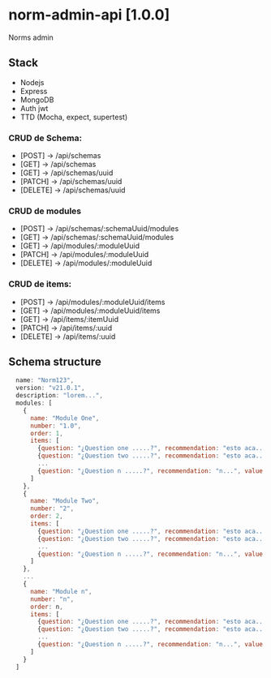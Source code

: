 # norm-admin-api [1.0.0]
Norms admin

## Stack
* Nodejs
* Express
* MongoDB
* Auth jwt
* TTD (Mocha, expect, supertest)

### CRUD de Schema:
  * [POST] -> /api/schemas
  * [GET] -> /api/schemas
  * [GET] -> /api/schemas/uuid
  * [PATCH] -> /api/schemas/uuid
  * [DELETE] -> /api/schemas/uuid
### CRUD de modules
  * [POST] -> /api/schemas/:schemaUuid/modules
  * [GET] -> /api/schemas/:schemaUuid/modules
  * [GET] -> /api/modules/:moduleUuid
  * [PATCH] -> /api/modules/:moduleUuid
  * [DELETE] -> /api/modules/:moduleUuid
### CRUD de items:
  * [POST] -> /api/modules/:moduleUuid/items
  * [GET] -> /api/modules/:moduleUuid/items
  * [GET] -> /api/items/:itemUuid
  * [PATCH] -> /api/items/:uuid
  * [DELETE] -> /api/items/:uuid

## Schema structure

```javascript
  name: "Norm123",
  version: "v21.0.1",
  description: "lorem...",
  modules: [
    {
      name: "Module One",
      number: "1.0",
      order: 1,
      items: [
        {question: "¿Question one .....?", recommendation: "esto aca....", value: 10, number: '0.12.0', order: 1},
        {question: "¿Question two .....?", recommendation: "esto aca....", value: 10, number: '0.13.0', order: 2},
        ...
        {question: "¿Question n .....?", recommendation: "n...", value: 10, number: 'n', order: n}
      ]
    },
    {
      name: "Module Two",
      number: "2",
      order: 2,
      items: [
        {question: "¿Question one .....?", recommendation: "esto aca....", value: 23.9, number: '0.12.0', order: 1},
        {question: "¿Question two .....?", recommendation: "esto aca....", value: 23.9, number: '0.13.0', order: 2},
        ...
        {question: "¿Question n .....?", recommendation: "n...", value: 23.9, number: 'n', order: n}
      ]
    },
    ...
    {
      name: "Module n",
      number: "n",
      order: n,
      items: [
        {question: "¿Question one .....?", recommendation: "esto aca....", value: 23.9,  number: '0.12.0', order: 1},
        {question: "¿Question two .....?", recommendation: "esto aca....", value: 23.9, number: '0.13.0', order: 2},
        ...
        {question: "¿Question n .....?", recommendation: "n...", value: 23.9, number: 'n', order: n}
      ]
    }
  ]
 ```


